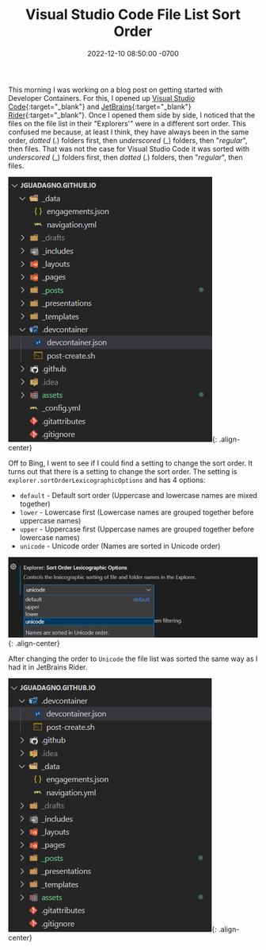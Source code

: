 ﻿---
title: "Visual Studio Code File List Sort Order"
header:
    og_image: /assets/images/posts/header/vscode-sort-order.png
date: 2022-12-10 08:50:00 -0700
categories:
- Articles
tags:
- Visual Studio Code
- Visual Studio
- VSCode
---
This morning I was working on a blog post on getting started with Developer Containers.
For this, I opened up [Visual Studio Code](https://code.visualstudio.com/?wt.mc_id=DT-MVP-4024623){:target="_blank"}  and [JetBrains](https://www.jetbrains.com/){:target="_blank"} [Rider](https://www.jetbrains.com/rider/){:target="_blank"}.
Once I opened them side by side,
I noticed that the files on the file list in their "Explorers'" were in a different sort order.
This confused me because, at least I think,
they have always been in the same order, *dotted* (.) folders first,
then *underscored* (\_) folders, then "*regular*", then files.
That was not the case for Visual Studio Code it was sorted with *underscored* (\_) folders first,
then *dotted* (.) folders, then "*regular*", then files.

![Visual Studio Code - Explorer Sort Order - Default ](/assets/images/posts/vscode-sort-default.png){: .align-center}

Off to Bing, I went to see if I could find a setting to change the sort order.
It turns out that there is a setting to change the sort order.
The setting is `explorer.sortOrderLexicographicOptions` and has 4 options:

- `default` - Default sort order (Uppercase and lowercase names are mixed together)
- `lower` - Lowercase first (Lowercase names are grouped together before uppercase names)
- `upper` - Uppercase first (Uppercase names are grouped together before lowercase names)
- `unicode` - Unicode order (Names are sorted in Unicode order)

![Visual Studio Code - Explorer Sort Order - Options](/assets/images/posts/vscode-sort-options.png){: .align-center}

After changing the order to `Unicode` the file list was sorted the same way as I had it in JetBrains Rider.

![Visual Studio Code - Explorer Sort Order - Unicode](/assets/images/posts/vscode-sort-unicode.png){: .align-center}
